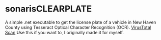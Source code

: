 # sonarisCLEARPLATE
A simple .net executable to get the license plate of a vehicle in New Haven County using Tesseract Optical Character Recognition (OCR).
[VirusTotal Scan](https://www.virustotal.com/gui/file/0364b59c0c0eed538bc13ac49cb3f851429bfc40c8777ebad3b6be0c84214c91)
Use this if you want to, I originally made it for myself.
